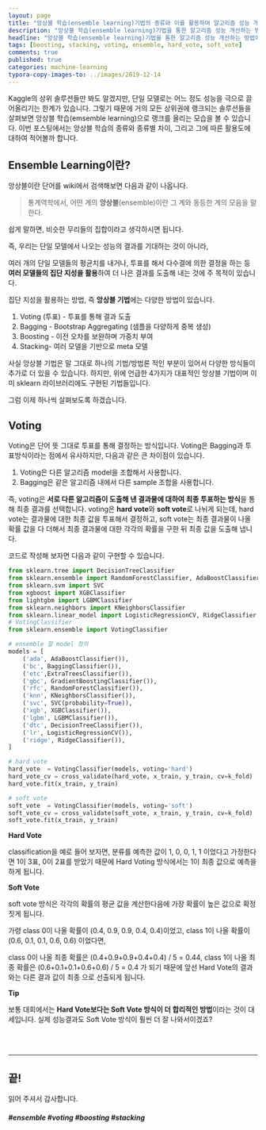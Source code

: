 ```yaml
---
layout: page
title: "앙상블 학습(ensemble learning)기법의 종류와 이를 활용하여 알고리즘 성능 개선하기 (1)"
description: "앙상블 학습(ensemble learning)기법을 통한 알고리즘 성능 개선하는 방법에 대하여 알아보겠습니다."
headline: "앙상블 학습(ensemble learning)기법을 통한 알고리즘 성능 개선하는 방법에 대하여 알아보겠습니다."
tags: [boosting, stacking, voting, ensemble, hard_vote, soft_vote]
comments: true
published: true
categories: machine-learning
typora-copy-images-to: ../images/2019-12-14
---
```






Kaggle의 상위 솔루션들만 봐도 알겠지만, 단일 모델로는 어느 정도 성능을 극으로 끌어올리기는 한계가 있습니다. 그렇기 때문에 거의 모든 상위권에 랭크되는 솔루션들을 살펴보면 앙상블 학습(emsemble learning)으로 랭크를 올리는 모습을 볼 수 있습니다. 이번 포스팅에서는 앙상블 학습의 종류와 종류별 차이, 그리고 그에 따른 활용도에 대하여 적어볼까 합니다.



## Ensemble Learning이란?

앙상블이란 단어를 wiki에서 검색해보면 다음과 같이 나옵니다.

> 통계역학에서, 어떤 계의 **앙상블**(ensemble)이란 그 계와 동등한 계의 모음을 말한다.

쉽게 말하면, 비슷한 무리들의 집합이라고 생각하시면 됩니다.



즉, 우리는 단일 모델에서 나오는 성능의 결과를 기대하는 것이 아니라,

여러 개의 단일 모델들의 평균치를 내거나, 투표를 해서 다수결에 의한 결정을 하는 등 **여러 모델들의 집단 지성을 활용**하여 더 나은 결과를 도출해 내는 것에 주 목적이 있습니다.

집단 지성을 활용하는 방법, 즉 **앙상블 기법**에는 다양한 방법이 있습니다.



1. Voting (투표) - 투표를 통해 결과 도출
2. Bagging - Bootstrap Aggregating (샘플을 다양하게 중복 생성)
3. Boosting - 이전 오차를 보완하며 가중치 부여
4. Stacking- 여러 모델을 기반으로 meta 모델



사실 앙상블 기법은 말 그대로 하나의 기법/방법론 적인 부분이 있어서 다양한 방식들이 추가로 더 있을 수 있습니다. 하지만, 위에 언급한 4가지가 대표적인 앙상블 기법이며 이미 sklearn 라이브러리에도 구현된 기법들입니다.

그럼 이제 하나씩 살펴보도록 하겠습니다.



## Voting

Voting은 단어 뜻 그대로 투표를 통해 결정하는 방식입니다. Voting은 Bagging과 투표방식이라는 점에서 유사하지만, 다음과 같은 큰 차이점이 있습니다.

1. Voting은 다른 알고리즘 model을 조합해서 사용합니다.
2. Bagging은 같은 알고리즘 내에서 다른 sample 조합을 사용합니다.



즉, voting은 **서로 다른 알고리즘이 도출해 낸 결과물에 대하여 최종 투표하는 방식**을 통해 최종 결과를 선택합니다. voting은 **hard vote**와 **soft vote**로 나뉘게 되는데, hard vote는 결과물에 대한 최종 값을 투표해서 결정하고, soft vote는 최종 결과물이 나올 확률 값을 다 더해서 최종 결과물에 대한 각각의 확률을 구한 뒤 최종 값을 도출해 냅니다.



코드로 작성해 보자면 다음과 같이 구현할 수 있습니다.

```python
from sklearn.tree import DecisionTreeClassifier
from sklearn.ensemble import RandomForestClassifier, AdaBoostClassifier, ExtraTreesClassifier, BaggingClassifier, GradientBoostingClassifier
from sklearn.svm import SVC
from xgboost import XGBClassifier
from lightgbm import LGBMClassifier
from sklearn.neighbors import KNeighborsClassifier
from sklearn.linear_model import LogisticRegressionCV, RidgeClassifier
# VotingClassifier
from sklearn.ensemble import VotingClassifier

# ensemble 할 model 정의
models = [
    ('ada', AdaBoostClassifier()),
    ('bc', BaggingClassifier()),
    ('etc',ExtraTreesClassifier()),
    ('gbc', GradientBoostingClassifier()),
    ('rfc', RandomForestClassifier()),
    ('knn', KNeighborsClassifier()),
    ('svc', SVC(probability=True)),
    ('xgb', XGBClassifier()),
    ('lgbm', LGBMClassifier()),
    ('dtc', DecisionTreeClassifier()),
    ('lr', LogisticRegressionCV()),
    ('ridge', RidgeClassifier()),
]

# hard vote
hard_vote  = VotingClassifier(models, voting='hard')
hard_vote_cv = cross_validate(hard_vote, x_train, y_train, cv=k_fold)
hard_vote.fit(x_train, y_train)

# soft vote
soft_vote  = VotingClassifier(models, voting='soft')
soft_vote_cv = cross_validate(soft_vote, x_train, y_train, cv=k_fold)
soft_vote.fit(x_train, y_train)
```



**Hard Vote**

classification을 예로 들어 보자면, 분류를 예측한 값이 1, 0, 0, 1, 1 이었다고 가정한다면 1이 3표, 0이 2표를 받았기 때문에 Hard Voting 방식에서는 1이 최종 값으로 예측을 하게 됩니다.



**Soft Vote**

soft vote 방식은 각각의 확률의 평균 값을 계산한다음에 가장 확률이 높은 값으로 확정짓게 됩니다.

가령 class 0이 나올 확률이 (0.4, 0.9, 0.9, 0.4, 0.4)이었고, class 1이 나올 확률이 (0.6, 0.1, 0.1, 0.6, 0.6) 이었다면,

class 0이 나올 최종 확률은 (0.4+0.9+0.9+0.4+0.4) / 5 = 0.44, class 1이 나올 최종 확률은 (0.6+0.1+0.1+0.6+0.6) / 5 = 0.4 가 되기 때문에 앞선 Hard Vote의 결과와는 다른 결과 값이 최종 으로 선출되게 됩니다.



**Tip**

보통 대회에서는 **Hard Vote보다는 Soft Vote 방식이 더 합리적인 방법**이라는 것이 대세입니다. 실제 성능결과도 Soft Vote 방식이 훨씬 더 잘 나와서이겠죠?





<br>

<br>

<hr>

## 끝!



읽어 주셔서 감사합니다.



##### #ensemble #voting #boosting #stacking